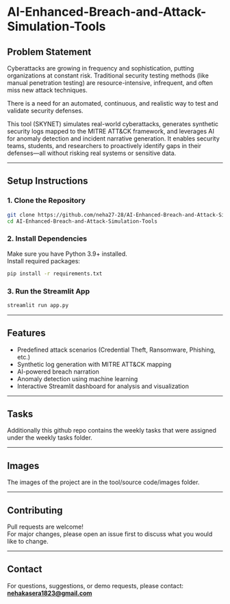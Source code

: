 # AI-Enhanced-Breach-and-Attack-Simulation-Tools

## Problem Statement

Cyberattacks are growing in frequency and sophistication, putting organizations at constant risk. Traditional security testing methods (like manual penetration testing) are resource-intensive, infrequent, and often miss new attack techniques.

There is a need for an automated, continuous, and realistic way to test and validate security defenses.

This tool (SKYNET) simulates real-world cyberattacks, generates synthetic security logs mapped to the MITRE ATT&CK framework, and leverages AI for anomaly detection and incident narrative generation. It enables security teams, students, and researchers to proactively identify gaps in their defenses—all without risking real systems or sensitive data.

---

## Setup Instructions

### 1. Clone the Repository

```bash
git clone https://github.com/neha27-28/AI-Enhanced-Breach-and-Attack-Simulation-Tools.git
cd AI-Enhanced-Breach-and-Attack-Simulation-Tools
```

### 2. Install Dependencies

Make sure you have Python 3.9+ installed.  
Install required packages:

```bash
pip install -r requirements.txt
```

### 3. Run the Streamlit App

```bash
streamlit run app.py
```

---

## Features

- Predefined attack scenarios (Credential Theft, Ransomware, Phishing, etc.)
- Synthetic log generation with MITRE ATT&CK mapping
- AI-powered breach narration
- Anomaly detection using machine learning
- Interactive Streamlit dashboard for analysis and visualization

---

## Tasks

Additionally this github repo contains the weekly tasks that were assigned under the weekly tasks folder.

---

## Images

The images of the project are in the tool/source code/images folder.

---

## Contributing

Pull requests are welcome!  
For major changes, please open an issue first to discuss what you would like to change.

---

## Contact

For questions, suggestions, or demo requests, please contact:  
**nehakasera1823@gmail.com**
